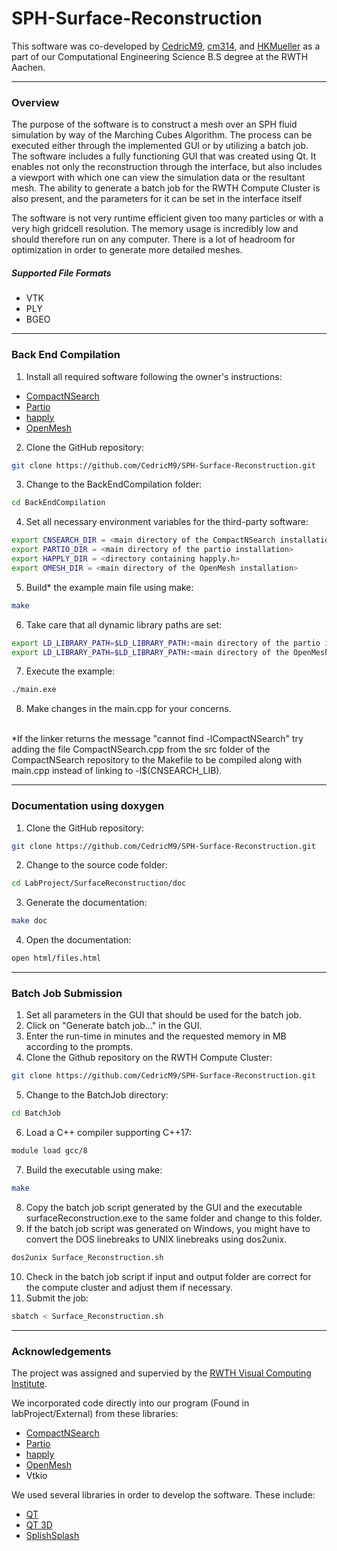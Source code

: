 # SPH-Surface-Reconstruction
This software was co-developed by [CedricM9](https://github.com/CedricM9), [cm314](https://github.com/cm314), and [HKMueller](https://github.com/HKMueller) as a part of our Computational Engineering Science B.S degree at the RWTH Aachen.

---
### Overview 
The purpose of the software is to construct a mesh over an SPH fluid simulation by way of the Marching Cubes Algorithm. The process can be executed either through the implemented GUI or by utilizing a batch job. 
The software includes a fully functioning GUI that was created using Qt. It enables not only the reconstruction through the interface, but also includes a viewport with which one can view the simulation data or the resultant mesh. The ability to generate a batch job for the RWTH Compute Cluster is also present, and the parameters for it can be set in the interface itself

The software is not very runtime efficient given too many particles or with a very high gridcell resolution. The memory usage is incredibly low and should therefore run on any computer. There is a lot of headroom for optimization in order to generate more detailed meshes.

##### Supported File Formats
- VTK
- PLY
- BGEO

---
### Back End Compilation
1. Install all required software following the owner's instructions:
- [CompactNSearch](https://github.com/InteractiveComputerGraphics/CompactNSearch)
- [Partio](https://github.com/wdas/partio)
- [happly](https://github.com/nmwsharp/happly)
- [OpenMesh](https://graphics.rwth-aachen.de:9000/OpenMesh/OpenMesh)
2. Clone the GitHub repository: 
```bash
git clone https://github.com/CedricM9/SPH-Surface-Reconstruction.git
```
3. Change to the BackEndCompilation folder: 
```bash
cd BackEndCompilation
```
4. Set all necessary environment variables for the third-party software:
```bash
export CNSEARCH_DIR = <main directory of the CompactNSearch installation>
export PARTIO_DIR = <main directory of the partio installation>
export HAPPLY_DIR = <directory containing happly.h>
export OMESH_DIR = <main directory of the OpenMesh installation>
```
5. Build* the example main file using make:
```bash
make
```
6. Take care that all dynamic library paths are set:
```bash
export LD_LIBRARY_PATH=$LD_LIBRARY_PATH:<main directory of the partio installation>/lib/:
export LD_LIBRARY_PATH=$LD_LIBRARY_PATH:<main directory of the OpenMesh installation>/lib/:
```
7. Execute the example: 
```bash
./main.exe
```
8. Make changes in the main.cpp for your concerns. <br>
<br>
*If the linker returns the message "cannot find -lCompactNSearch" try adding the file CompactNSearch.cpp from the src folder of the CompactNSearch repository to the Makefile to   be compiled along with main.cpp instead of linking to -l$(CNSEARCH_LIB).

---
### Documentation using doxygen
1. Clone the GitHub repository: 
```bash
git clone https://github.com/CedricM9/SPH-Surface-Reconstruction.git
```
2. Change to the source code folder: 
```bash
cd LabProject/SurfaceReconstruction/doc
```
3. Generate the documentation: 
```bash
make doc
```
4. Open the documentation: 
```bash
open html/files.html
```

---
### Batch Job Submission
1. Set all parameters in the GUI that should be used for the batch job.
2. Click on "Generate batch job..." in the GUI.
3. Enter the run-time in minutes and the requested memory in MB according to the prompts.
4. Clone the Github repository on the RWTH Compute Cluster: 
```bash
git clone https://github.com/CedricM9/SPH-Surface-Reconstruction.git
```
5. Change to the BatchJob directory: 
```bash
cd BatchJob
```
6. Load a C++ compiler supporting C++17:
```bash
module load gcc/8
```
7. Build the executable using make:
```bash
make
```
8. Copy the batch job script generated by the GUI and the executable surfaceReconstruction.exe to the same folder and change to this folder.
9. If the batch job script was generated on Windows, you might have to convert the DOS linebreaks to UNIX linebreaks using dos2unix.
```bash
dos2unix Surface_Reconstruction.sh
```
10. Check in the batch job script if input and output folder are correct for the compute cluster and adjust them if necessary.
11. Submit the job:
```bash
sbatch < Surface_Reconstruction.sh
```

---
### Acknowledgements
The project was assigned and supervied by the [RWTH Visual Computing Institute](https://github.com/VisualComputingInstitute). 

We incorporated code directly into our program (Found in labProject/External) from these libraries:
- [CompactNSearch](https://github.com/InteractiveComputerGraphics/CompactNSearch)
- [Partio](https://github.com/wdas/partio)
- [happly](https://github.com/nmwsharp/happly)
- [OpenMesh](https://graphics.rwth-aachen.de:9000/OpenMesh/OpenMesh)
- Vtkio

We used several libraries in order to develop the software. These include:
- [QT](https://github.com/qt/qt5)
- [QT 3D](https://github.com/qt/qt3d)
- [SplishSplash](https://github.com/InteractiveComputerGraphics/SPlisHSPlasH)
